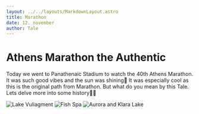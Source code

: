 ```yaml
---
layout: ../../layouts/MarkdownLayout.astro
title: Marathon
date: 12. november
author: Tale
---
```


# Athens Marathon the Authentic

Today we went to Panathenaic Stadium to watch the 40th Athens Marathon. It was such good vibes and the sun was shining🔆 It was especially cool as this is the original path from Marathon. But what do you mean by this Tale. Lets delve more into some history👩‍🌾

![Lake Vuliagment](/images/lake_vouliagmeni.webp)
![Fish Spa](/images/fish_spa.webp)
![Aurora and Klara Lake](/images/aurora_klara_lake.webp)
